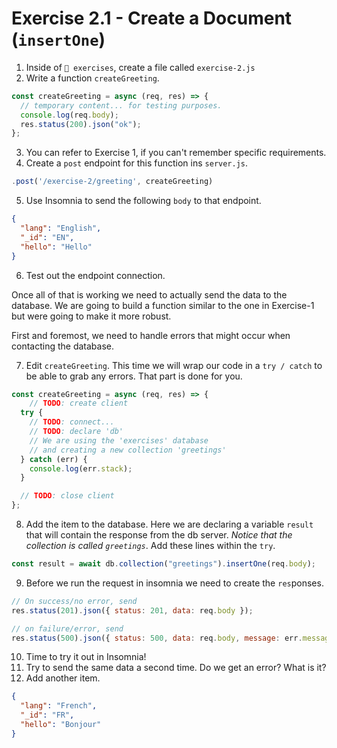 # Exercise 2.1 - Create a Document (`insertOne`)

1. Inside of `📁 exercises`, create a file called `exercise-2.js`
2. Write a function `createGreeting`.

```js
const createGreeting = async (req, res) => {
  // temporary content... for testing purposes.
  console.log(req.body);
  res.status(200).json("ok");
};
```

3. You can refer to Exercise 1, if you can't remember specific requirements.
4. Create a `post` endpoint for this function ins `server.js`.

```js
.post('/exercise-2/greeting', createGreeting)
```

5. Use Insomnia to send the following `body` to that endpoint.

```json
{
  "lang": "English",
  "_id": "EN",
  "hello": "Hello"
}
```

6. Test out the endpoint connection.

Once all of that is working we need to actually send the data to the database. We are going to build a function similar to the one in Exercise-1 but were going to make it more robust.

First and foremost, we need to handle errors that might occur when contacting the database.

7. Edit `createGreeting`. This time we will wrap our code in a `try / catch` to be able to grab any errors. That part is done for you.

```js
const createGreeting = async (req, res) => {
    // TODO: create client
  try {
    // TODO: connect...
    // TODO: declare 'db'
    // We are using the 'exercises' database
    // and creating a new collection 'greetings'
  } catch (err) {
    console.log(err.stack);
  }

  // TODO: close client
};
```

8. Add the item to the database. Here we are declaring a variable `result` that will contain the response from the db server. _Notice that the collection is called `greetings`_. Add these lines within the `try`.

```js
const result = await db.collection("greetings").insertOne(req.body);
```

9. Before we run the request in insomnia we need to create the `res`ponses.

```js
// On success/no error, send
res.status(201).json({ status: 201, data: req.body });

// on failure/error, send
res.status(500).json({ status: 500, data: req.body, message: err.message });
```

10. Time to try it out in Insomnia!
11. Try to send the same data a second time. Do we get an error? What is it?
12. Add another item.

```json
{
  "lang": "French",
  "_id": "FR",
  "hello": "Bonjour"
}
```
